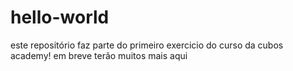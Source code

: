 # hello-world
este repositório faz parte do primeiro exercicio do curso da cubos academy!
em breve terão muitos mais aqui
